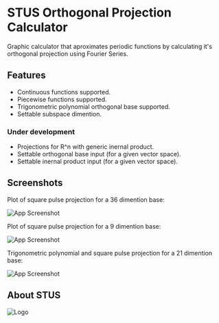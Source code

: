 
# STUS Orthogonal Projection Calculator

Graphic calculator that aproximates periodic functions by calculating it's orthogonal projection using Fourier Series.

## Features

- Continuous functions supported.
- Piecewise functions supported.
- Trigonometric polynomial orthogonal base supported.
- Settable subspace dimention.

### Under development

- Projections for R^n with generic inernal product.
- Settable orthogonal base input (for a given vector space).
- Settable inernal product input (for a given vector space).

## Screenshots

Plot of square pulse projection for a 36 dimention base:

![App Screenshot](https://i19.servimg.com/u/f19/20/17/94/24/dim_s311.png)

Plot of square pulse projection for a 9 dimention base:

![App Screenshot](https://i19.servimg.com/u/f19/20/17/94/24/dim_s910.png)

Trigonometric polynomial and square pulse projection for a 21 dimention base:

![App Screenshot](https://i19.servimg.com/u/f19/20/17/94/24/dim_s210.png)

## About STUS

![Logo](https://i19.servimg.com/u/f19/20/17/94/24/icon11.png)
